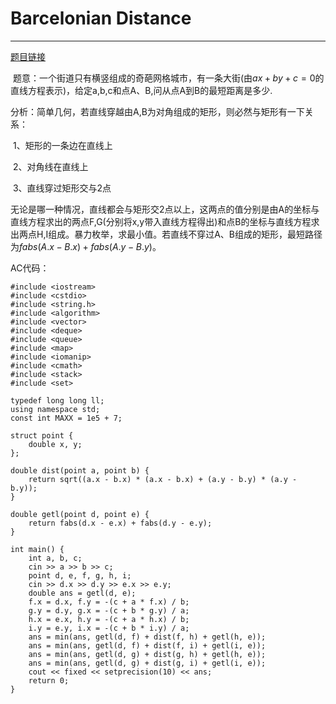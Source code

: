 # Barcelonian Distance

---

[题目链接](http://codeforces.com/contest/1079/problem/D)

​	题意：一个街道只有横竖组成的奇葩网格城市，有一条大街(由$ax+by+c=0$的直线方程表示)，给定a,b,c和点A、B,问从点A到B的最短距离是多少.

​	分析：简单几何，若直线穿越由A,B为对角组成的矩形，则必然与矩形有一下关系：

​			1、矩形的一条边在直线上

​			2、对角线在直线上

​			3、直线穿过矩形交与2点

​	无论是哪一种情况，直线都会与矩形交2点以上，这两点的值分别是由A的坐标与直线方程求出的两点F,G(分别将x,y带入直线方程得出)和点B的坐标与直线方程求出两点H,I组成。暴力枚举，求最小值。若直线不穿过A、B组成的矩形，最短路径为$fabs(A.x-B.x)+fabs(A.y-B.y)$。

AC代码：

```
#include <iostream>
#include <cstdio>
#include <string.h>
#include <algorithm>
#include <vector>
#include <deque>
#include <queue>
#include <map>
#include <iomanip>
#include <cmath>
#include <stack>
#include <set>

typedef long long ll;
using namespace std;
const int MAXX = 1e5 + 7;

struct point {
    double x, y;
};

double dist(point a, point b) {
    return sqrt((a.x - b.x) * (a.x - b.x) + (a.y - b.y) * (a.y - b.y));
}

double getl(point d, point e) {
    return fabs(d.x - e.x) + fabs(d.y - e.y);
}

int main() {
    int a, b, c;
    cin >> a >> b >> c;
    point d, e, f, g, h, i;
    cin >> d.x >> d.y >> e.x >> e.y;
    double ans = getl(d, e);
    f.x = d.x, f.y = -(c + a * f.x) / b;
    g.y = d.y, g.x = -(c + b * g.y) / a;
    h.x = e.x, h.y = -(c + a * h.x) / b;
    i.y = e.y, i.x = -(c + b * i.y) / a;
    ans = min(ans, getl(d, f) + dist(f, h) + getl(h, e));
    ans = min(ans, getl(d, f) + dist(f, i) + getl(i, e));
    ans = min(ans, getl(d, g) + dist(g, h) + getl(h, e));
    ans = min(ans, getl(d, g) + dist(g, i) + getl(i, e));
    cout << fixed << setprecision(10) << ans;
    return 0;
}
```

